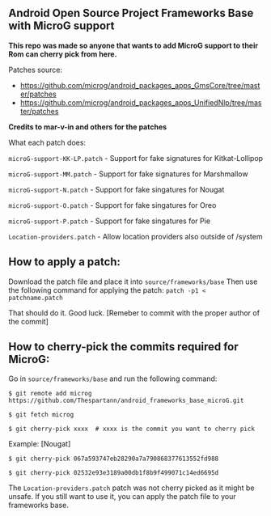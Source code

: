 ## Android Open Source Project Frameworks Base with MicroG support

**This repo was made so anyone that wants to add MicroG support to their Rom can cherry pick from here.**

Patches source:

* https://github.com/microg/android_packages_apps_GmsCore/tree/master/patches
* https://github.com/microg/android_packages_apps_UnifiedNlp/tree/master/patches

__Credits to mar-v-in and others for the patches__

What each patch does:

`microG-support-KK-LP.patch` - Support for fake signatures for Kitkat-Lollipop

`microG-support-MM.patch` - Support for fake signatures for Marshmallow

`microG-support-N.patch` - Support for fake singatures for Nougat

`microG-support-O.patch` - Support for fake singatures for Oreo

`microG-support-P.patch` - Support for fake singatures for Pie

`Location-providers.patch` - Allow location providers also outside of /system

## How to apply a patch:

Download the patch file and place it into `source/frameworks/base`
Then use the following command for applying the patch: `patch -p1 < patchname.patch`

That should do it. Good luck. [Remeber to commit with the proper author of the commit]

## How to cherry-pick the commits required for MicroG:

Go in `source/frameworks/base` and run the following command:

    $ git remote add microg https://github.com/Thespartann/android_frameworks_base_microG.git

    $ git fetch microg

    $ git cherry-pick xxxx  # xxxx is the commit you want to cherry pick

Example: [Nougat]

    $ git cherry-pick 067a593747eb28290a7a790868377613552fd988

    $ git cherry-pick 02532e93e3189a00db1f8b9f499071c14ed6695d



The `Location-providers.patch` patch was not cherry picked as it might be unsafe. If you still want to use it, you can apply the patch file to your frameworks base.



